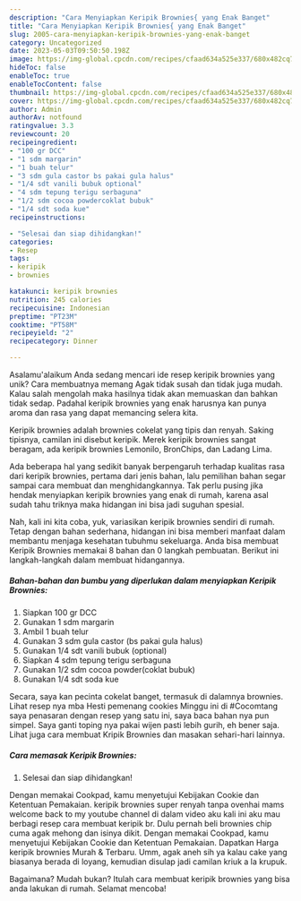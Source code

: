 ```yaml
---
description: "Cara Menyiapkan Keripik Brownies{ yang Enak Banget"
title: "Cara Menyiapkan Keripik Brownies{ yang Enak Banget"
slug: 2005-cara-menyiapkan-keripik-brownies-yang-enak-banget
category: Uncategorized
date: 2023-05-03T09:50:50.198Z
image: https://img-global.cpcdn.com/recipes/cfaad634a525e337/680x482cq70/keripik-brownies-foto-resep-utama.jpg
hideToc: false
enableToc: true
enableTocContent: false
thumbnail: https://img-global.cpcdn.com/recipes/cfaad634a525e337/680x482cq70/keripik-brownies-foto-resep-utama.jpg
cover: https://img-global.cpcdn.com/recipes/cfaad634a525e337/680x482cq70/keripik-brownies-foto-resep-utama.jpg
author: Admin
authorAv: notfound
ratingvalue: 3.3
reviewcount: 20
recipeingredient:
- "100 gr DCC"
- "1 sdm margarin"
- "1 buah telur"
- "3 sdm gula castor bs pakai gula halus"
- "1/4 sdt vanili bubuk optional"
- "4 sdm tepung terigu serbaguna"
- "1/2 sdm cocoa powdercoklat bubuk"
- "1/4 sdt soda kue"
recipeinstructions:

- "Selesai dan siap dihidangkan!"
categories:
- Resep
tags:
- keripik
- brownies

katakunci: keripik brownies 
nutrition: 245 calories
recipecuisine: Indonesian
preptime: "PT23M"
cooktime: "PT58M"
recipeyield: "2"
recipecategory: Dinner

---
```



Asalamu'alaikum Anda sedang mencari ide resep keripik brownies yang unik? Cara membuatnya memang Agak tidak susah dan tidak juga mudah. Kalau salah mengolah maka hasilnya tidak akan memuaskan dan bahkan tidak sedap. Padahal keripik brownies yang enak harusnya kan punya aroma dan rasa yang dapat memancing selera kita.


Keripik brownies adalah brownies cokelat yang tipis dan renyah. Saking tipisnya, camilan ini disebut keripik. Merek keripik brownies sangat beragam, ada keripik brownies Lemonilo, BronChips, dan Ladang Lima.

Ada beberapa hal yang sedikit banyak berpengaruh terhadap kualitas rasa dari keripik brownies, pertama dari jenis bahan, lalu pemilihan bahan segar sampai cara membuat dan menghidangkannya. Tak perlu pusing jika hendak menyiapkan keripik brownies yang enak di rumah, karena asal sudah tahu triknya maka hidangan ini bisa jadi suguhan spesial.


Nah, kali ini kita coba, yuk, variasikan keripik brownies sendiri di rumah. Tetap dengan bahan sederhana, hidangan ini bisa memberi manfaat dalam membantu menjaga kesehatan tubuhmu sekeluarga. Anda bisa membuat Keripik Brownies memakai 8 bahan dan 0 langkah pembuatan. Berikut ini langkah-langkah dalam membuat hidangannya.

<!--inarticleads1-->

##### Bahan-bahan dan bumbu yang diperlukan dalam menyiapkan Keripik Brownies:

1. Siapkan 100 gr DCC
1. Gunakan 1 sdm margarin
1. Ambil 1 buah telur
1. Gunakan 3 sdm gula castor (bs pakai gula halus)
1. Gunakan 1/4 sdt vanili bubuk (optional)
1. Siapkan 4 sdm tepung terigu serbaguna
1. Gunakan 1/2 sdm cocoa powder(coklat bubuk)
1. Gunakan 1/4 sdt soda kue


Secara, saya kan pecinta cokelat banget, termasuk di dalamnya brownies. Lihat resep nya mba Hesti pemenang cookies Minggu ini di #Cocomtang saya penasaran dengan resep yang satu ini, saya baca bahan nya pun simpel. Saya ganti toping nya pakai wijen pasti lebih gurih, eh bener saja. Lihat juga cara membuat Kripik Brownies dan masakan sehari-hari lainnya. 

<!--inarticleads2-->

##### Cara memasak Keripik Brownies:


1. Selesai dan siap dihidangkan!

Dengan memakai Cookpad, kamu menyetujui Kebijakan Cookie dan Ketentuan Pemakaian. keripik brownies super renyah tanpa ovenhai mams welcome back to my youtube channel di dalam video aku kali ini aku mau berbagi resep cara membuat keripik br. Dulu pernah beli brownies chip cuma agak mehong dan isinya dikit. Dengan memakai Cookpad, kamu menyetujui Kebijakan Cookie dan Ketentuan Pemakaian. Dapatkan Harga keripik brownies Murah &amp; Terbaru. Umm, agak aneh sih ya kalau cake yang biasanya berada di loyang, kemudian disulap jadi camilan kriuk a la krupuk. 

Bagaimana? Mudah bukan? Itulah cara membuat keripik brownies yang bisa anda lakukan di rumah. Selamat mencoba!
